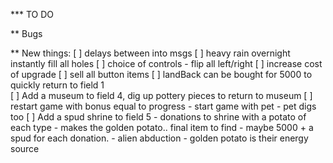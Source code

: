 *** TO DO

** Bugs

** New things:
[ ] delays between into msgs
[ ] heavy rain overnight instantly fill all holes
[ ] choice of controls - flip all left/right
[ ] increase cost of upgrade
[ ] sell all button items
[ ] landBack can be bought for 5000 to quickly return to field 1   
[ ] Add a museum to field 4, dig up pottery pieces to return to museum
[ ] restart game with bonus equal to progress
    - start game with pet
    - pet digs too
[ ] Add a spud shrine to field 5
    - donations to shrine with a potato of each type
    - makes the golden potato.. final item to find
    - maybe 5000 + a spud for each donation.
    - alien abduction - golden potato is their energy source

